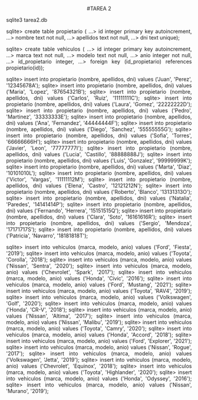 <div align ="center">

#TAREA 2

</div>

<div align="justify">

sqlite3 tarea2.db

sqlite> create table propietario (
   ...> id integer primary key autoincrement,
   ...> nombre text not null,
   ...> apellidos text not null,
   ...> dni text unique);


sqlite> create table vehiculos (
   ...> id integer primary key autoincrement,
   ...> marca text not null,
   ...> modelo text not null,
   ...> anio integer not null,
   ...> id_propietario integer,
   ...> foreign key (id_propietario) references propietario(id));


sqlite> insert into propietario (nombre, apellidos, dni) values ('Juan', 'Perez', '12345678A');
sqlite> insert into propietario (nombre, apellidos, dni) values ('Maria', 'Lopez', '87654321B');
sqlite> insert into propietario (nombre, apellidos, dni) values ('Carlos', 'Ruiz', '11111111C');
sqlite> insert into propietario (nombre, apellidos, dni) values ('Laura', 'Gomez', '22222222D');
sqlite> insert into propietario (nombre, apellidos, dni) values ('Pedro', 'Martinez', '33333333E');
sqlite> insert into propietario (nombre, apellidos, dni) values ('Ana', 'Fernandez', '44444444F');
sqlite> insert into propietario (nombre, apellidos, dni) values ('Diego', 'Sanchez', '55555555G');
sqlite> insert into propietario (nombre, apellidos, dni) values ('Sofia', 'Torres', '66666666H');
sqlite> insert into propietario (nombre, apellidos, dni) values ('Javier', 'Leon', '77777777I');
sqlite> insert into propietario (nombre, apellidos, dni) values ('Lucia', 'Castillo', '88888888J');
sqlite> insert into propietario (nombre, apellidos, dni) values ('Luis', 'Gonzalez', '99999999K');
sqlite> insert into propietario (nombre, apellidos, dni) values ('Marta', 'Diaz', '10101010L');
sqlite> insert into propietario (nombre, apellidos, dni) values ('Victor', 'Vargas', '11111112M');
sqlite> insert into propietario (nombre, apellidos, dni) values ('Elena', 'Castro', '12121212N');
sqlite> insert into propietario (nombre, apellidos, dni) values ('Roberto', 'Blanco', '13131313O');
sqlite> insert into propietario (nombre, apellidos, dni) values ('Natalia', 'Paredes', '14141414P');
sqlite> insert into propietario (nombre, apellidos, dni) values ('Fernando', 'Herrera', '15151515Q');
sqlite> insert into propietario (nombre, apellidos, dni) values ('Clara', 'Soto', '16161616R');
sqlite> insert into propietario (nombre, apellidos, dni) values ('Sergio', 'Mendoza', '17171717S');
sqlite> insert into propietario (nombre, apellidos, dni) values ('Patricia', 'Navarro', '18181818T');


sqlite> insert into vehiculos (marca, modelo, anio) values ('Ford', 'Fiesta', '2019');
sqlite> insert into vehiculos (marca, modelo, anio) values ('Toyota', 'Corolla', '2018');
sqlite> insert into vehiculos (marca, modelo, anio) values ('Nissan', 'Sentra', '2020');
sqlite> insert into vehiculos (marca, modelo, anio) values ('Chevrolet', 'Spark', '2017');
sqlite> insert into vehiculos (marca, modelo, anio) values ('Honda', 'Civic', '2016');
sqlite> insert into vehiculos (marca, modelo, anio) values ('Ford', 'Mustang', '2021');
sqlite> insert into vehiculos (marca, modelo, anio) values ('Toyota', 'RAV4', '2019');
sqlite> insert into vehiculos (marca, modelo, anio) values ('Volkswagen', 'Golf', '2020');
sqlite> insert into vehiculos (marca, modelo, anio) values ('Honda', 'CR-V', '2018');
sqlite> insert into vehiculos (marca, modelo, anio) values ('Nissan', 'Altima', '2017');
sqlite> insert into vehiculos (marca, modelo, anio) values ('Nissan', 'Malibu', '2019');
sqlite> insert into vehiculos (marca, modelo, anio) values ('Toyota', 'Camry', '2020');
sqlite> insert into vehiculos (marca, modelo, anio) values ('Honda', 'Accord', '2018');
sqlite> insert into vehiculos (marca, modelo, anio) values ('Ford', 'Explorer', '2021');
sqlite> insert into vehiculos (marca, modelo, anio) values ('Nissan', 'Rogue', '2017');
sqlite> insert into vehiculos (marca, modelo, anio) values ('Volkswagen', 'Jetta', '2019');
sqlite> insert into vehiculos (marca, modelo, anio) values ('Chevrolet', 'Equinox', '2018');
sqlite> insert into vehiculos (marca, modelo, anio) values ('Toyota', 'Highlander', '2020');
sqlite> insert into vehiculos (marca, modelo, anio) values ('Honda', 'Odyssey', '2016');
sqlite> insert into vehiculos (marca, modelo, anio) values ('Nissan', 'Murano', '2019');

</div>